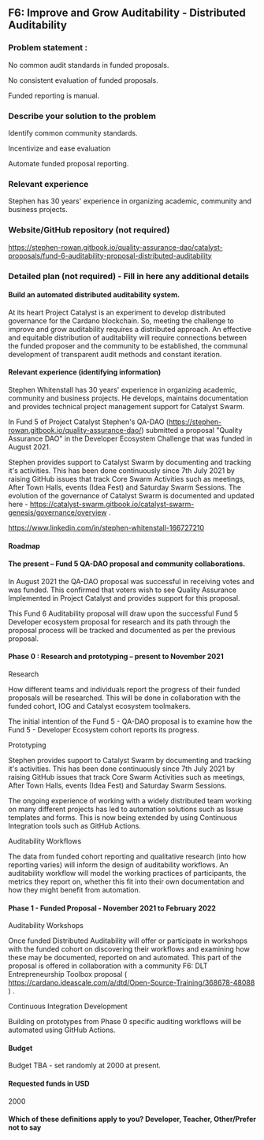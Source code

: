##  F6: Improve and Grow Auditability - Distributed Auditability

### Problem statement :

No common audit standards in funded proposals.

No consistent evaluation of funded proposals.

Funded reporting is manual.

### Describe your solution to the problem

Identify common community standards.

Incentivize and ease evaluation

Automate funded proposal reporting.

### Relevant experience

Stephen has 30 years' experience in organizing academic, community and business projects.

### Website/GitHub repository (not required)
https://stephen-rowan.gitbook.io/quality-assurance-dao/catalyst-proposals/fund-6-auditability-proposal-distributed-auditability

### Detailed plan (not required) - Fill in here any additional details

#### Build an automated distributed auditability system.

At its heart Project Catalyst is an experiment to develop distributed governance for the Cardano blockchain. So, meeting the challenge to improve and grow auditability requires a distributed approach. An effective and equitable distribution of auditability will require connections between the funded proposer and the community to be established, the communal development of transparent audit methods and constant iteration. 

#### Relevant experience (identifying information)

Stephen Whitenstall has 30 years' experience in organizing academic, community and business projects. He develops, maintains documentation and provides technical project management support for Catalyst Swarm.

In Fund 5 of Project Catalyst Stephen's QA-DAO (https://stephen-rowan.gitbook.io/quality-assurance-dao/) submitted a proposal "Quality Assurance DAO" in the Developer Ecosystem Challenge that was funded in August 2021.

Stephen provides support to Catalyst Swarm by documenting and tracking it's activities. This has been done continuously since 7th July 2021 by raising GitHub issues that track Core Swarm Activities such as meetings, After Town Halls, events (Idea Fest) and Saturday Swarm Sessions. The evolution of the governance of Catalyst Swarm is documented and updated here - https://catalyst-swarm.gitbook.io/catalyst-swarm-genesis/governance/overview .

​https://www.linkedin.com/in/stephen-whitenstall-166727210

#### Roadmap

#### The present – Fund 5 QA-DAO proposal and community collaborations.

In August 2021 the QA-DAO proposal was successful in receiving votes and was funded. This confirmed that voters wish to see Quality Assurance Implemented in Project Catalyst and provides support for this proposal.

This Fund 6 Auditability proposal will draw upon the successful Fund 5 Developer ecosystem proposal for research and its path through the proposal process will be tracked and documented as per the previous proposal.

#### Phase 0 : Research and prototyping – present to November 2021

Research

How different teams and individuals report the progress of their funded proposals will be researched. This will be done in collaboration with the funded cohort, IOG and Catalyst ecosystem toolmakers.

The initial intention of the Fund 5 - QA-DAO proposal is to examine how the Fund 5 - Developer Ecosystem cohort reports its progress.

Prototyping

Stephen provides support to Catalyst Swarm by documenting and tracking it's activities. This has been done continuously since 7th July 2021 by raising GitHub issues that track Core Swarm Activities such as meetings, After Town Halls, events (Idea Fest) and Saturday Swarm Sessions.

The ongoing experience of working with a widely distributed team working on many different projects has led to automation solutions such as Issue templates and forms. This is now being extended by using Continuous Integration tools such as GitHub Actions.

Auditability Workflows

The data from funded cohort reporting and qualitative research (into how reporting varies) will inform the design of auditability workflows. An auditability workflow will model the working practices of participants, the metrics they report on, whether this fit into their own documentation and how they might benefit from automation.

#### Phase 1 - Funded Proposal - November 2021 to February 2022

Auditability Workshops

Once funded Distributed Auditability will offer or participate in workshops with the funded cohort on discovering their workflows and examining how these may be documented, reported on and automated. This part of the proposal is offered in collaboration with a community F6: DLT Entrepreneurship Toolbox proposal ( https://cardano.ideascale.com/a/dtd/Open-Source-Training/368678-48088 ) .

Continuous Integration Development

Building on prototypes from Phase 0 specific auditing workflows will be automated using GitHub Actions.

#### Budget

Budget TBA - set randomly at 2000 at present.

#### Requested funds in USD 

2000


#### Which of these definitions apply to you? Developer, Teacher, Other/Prefer not to say





